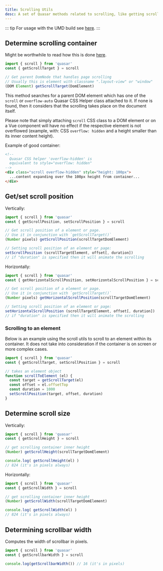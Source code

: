 ```yaml
---
title: Scrolling Utils
desc: A set of Quasar methods related to scrolling, like getting scroll target or changing the scroll position of a page.
---
```


::: tip
For usage with the UMD build see [here](/start/umd#quasar-global-object).
:::

## Determine scrolling container
Might be worthwhile to read how this is done [here](/vue-components/scroll-observer#determining-scrolling-container).

```js
import { scroll } from 'quasar'
const { getScrollTarget } = scroll

// Get parent DomNode that handles page scrolling
// Usually this is element with classname ".layout-view" or "window"
(DOM Element) getScrollTarget(DomElement)
```

This method searches for a parent DOM element which has one of the `scroll` or `overflow-auto` Quasar CSS Helper class attached to it. If none is found, then it considers that the scrolling takes place on the document itself.

Please note that simply attaching `scroll` CSS class to a DOM element or on a Vue component will have no effect if the respective element is not overflowed (example, with: CSS `overflow: hidden` and a height smaller than its inner content height).

Example of good container:

```html
<!--
  Quasar CSS helper 'overflow-hidden' is
  equivalent to style="overflow: hidden"
-->
<div class="scroll overflow-hidden" style="height: 100px">
  ...content expanding over the 100px height from container...
</div>
```

## Get/set scroll position
Vertically:

```js
import { scroll } from 'quasar'
const { getScrollPosition, setScrollPosition } = scroll

// Get scroll position of a element or page.
// Use it in conjunction with `getScrollTarget()`
(Number pixels) getScrollPosition(scrollTargetDomElement)

// Setting scroll position of an element or page:
setScrollPosition (scrollTargetElement, offset[, duration])
// if "duration" is specified then it will animate the scrolling
```

Horizontally:

```js
import { scroll } from 'quasar'
const { getHorizontalScrollPosition, setHorizontalScrollPosition } = scroll

// Get scroll position of a element or page.
// Use it in conjunction with `getScrollTarget()`
(Number pixels) getHorizontalScrollPosition(scrollTargetDomElement)

// Setting scroll position of an element or page:
setHorizontalScrollPosition (scrollTargetElement, offset[, duration])
// if "duration" is specified then it will animate the scrolling
```

### Scrolling to an element
Below is an example using the scroll utils to scroll to an element within its container. It does not take into consideration if the container is on screen or more complex cases.

```js
import { scroll } from 'quasar'
const { getScrollTarget, setScrollPosition } = scroll

// takes an element object
function scrollToElement (el) {
  const target = getScrollTarget(el)
  const offset = el.offsetTop
  const duration = 1000
  setScrollPosition(target, offset, duration)
}
```

## Determine scroll size
Vertically:

```js
import { scroll } from 'quasar'
const { getScrollHeight } = scroll

// get scrolling container inner height
(Number) getScrollHeight(scrollTargetDomElement)

console.log( getScrollHeight(el) )
// 824 (it's in pixels always)
```

Horizontally:

```js
import { scroll } from 'quasar'
const { getScrollWidth } = scroll

// get scrolling container inner height
(Number) getScrollWidth(scrollTargetDomElement)

console.log( getScrollWidth(el) )
// 824 (it's in pixels always)
```

## Determining scrollbar width
Computes the width of scrollbar in pixels.

``` js
import { scroll } from 'quasar'
const { getScrollbarWidth } = scroll

console.log(getScrollbarWidth()) // 16 (it's in pixels)
```
